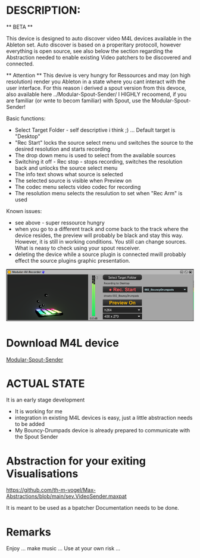 # DESCRIPTION:

** BETA **

This device is designed to auto discover video M4L devices available in the Ableton set. Auto discover is based on a properitary protocoll, however everything is open source, see also below the section regarding the Abstraction needed to enable existing Video patchers to be discovered and connected. 

** Attention **
This devive is very hungry for Ressources and may (on high resolution) render you Ableton in a state where you cant interact with the user interface. For this reason i derived a spout version from this devoce, also available here ../Modular-Spout-Sender/
I HIGHLY recoomend, if you are familiar (or wnte to becom familiar) with Spout, use the Modular-Spout-Sender! 

Basic functions:
- Select Target Folder - self descriptive i think ;) ... Default target is "Desktop"
- "Rec Start" locks the source select menu und switches the source to the desired resolution and starts recording
- The drop down menu is used to select from the available sources
- Switching it off - Rec stop - stops recording, switches the resolution back and unlocks the source select menu
- The info text shows what source is selected
- The selected source is visible when Preview on 
- The codec menu selects video codec for recording
- The resolution menu selects the resulution to set when "Rec Arm" is used

Known issues:
- see above - super ressource hungry
- when you go to a different track and come back to the track where the device resides, the preview will probably be black and stay this way. However, it is still in working conditions. You still can change sources. What is neasy to check using your spout resceiver.
- deleting the device while a source plugin is connected mwill probably effect the source plugins graphic presentation.

![Screenshot](./Device-Screenshot.png)

# Download M4L device

[Modular-Spout-Sender](https://github.com/th-m-vogel/Max-Patches/raw/main/M4L-Devices/Modular-AV-Recorder/Modular-AV-Recorder.amxd "Download")

# ACTUAL STATE

It is an early stage development

- It is working for me
- integration in existing M4L devices is easy, just a little abstraction needs to be added
- My Bouncy-Drumpads device is already prepared to communicate with the Spout Sender

# Abstraction for your exiting Visualisations

https://github.com/th-m-vogel/Max-Abstractions/blob/main/sev.VideoSender.maxpat

It is meant to be used as a bpatcher
Documentation needs to be done.

# Remarks

Enjoy ... make music ... Use at your own risk ... 

